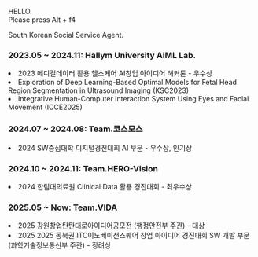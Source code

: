 HELLO.<br>
Please press Alt + f4

South Korean Social Service Agent.

<h3>2023.05 ~ 2024.11: Hallym University AIML Lab.</h3>
<li>2023 메디컬데이터 활용 헬스케어 AI창업 아이디어 해커톤 - 우수상</li>
<li>Exploration of Deep Learning-Based Optimal Models for Fetal Head Region Segmentation in Ultrasound Imaging (KSC2023)</li>
<li>Integrative Human-Computer Interaction System Using Eyes and Facial Movement (ICCE2025)</li>

<h3>2024.07 ~ 2024.08: Team.코스모스</h3>
<li>2024 SW중심대학 디지털경진대회 AI 부문 - 우수상, 인기상</li>

<h3>2024.10 ~ 2024.11: Team.HERO-Vision</h3>
<li>2024 한림대의료원 Clinical Data 활용 경진대회 - 최우수상</li>

<h3>2025.05 ~ Now: Team.VIDA</h3>
<li>2025 강원창업탄탄대로아이디어공모전 (행정안전부 주관) - 대상</li>
<li>2025 2025 동북권 ITC이노베이션스퀘어 창업 아이디어 경진대회 SW 개발 부문 (과학기술정보통신부 주관) - 장려상</li>
